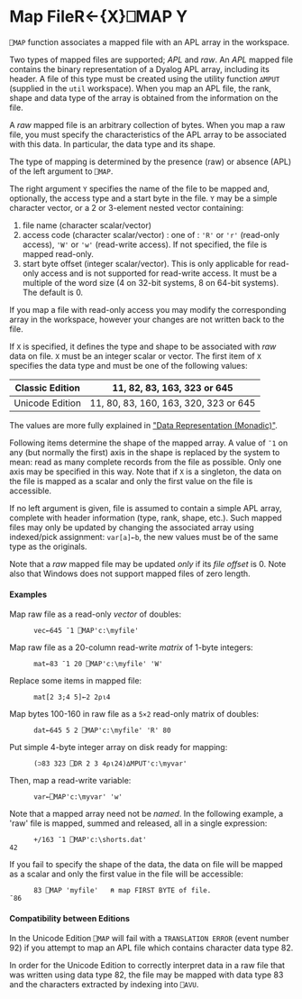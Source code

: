 




<h1 class="heading"><span class="name">Map File</span><span class="command">R←{X}⎕MAP Y</span></h1>

`⎕MAP` function associates a mapped file with an APL array in the workspace.


Two types of mapped files are supported; *APL* and *raw*. An *APL* mapped file contains the binary representation of a Dyalog APL array, including its header. A file of this type must be created using the  utility function `∆MPUT` (supplied in the `util` workspace). When you map an APL file, the rank, shape and data type of the array is obtained from the information on the file.


A *raw* mapped file is an arbitrary collection of bytes. When you map a raw file, you must specify the characteristics of the APL array to be associated with this data. In particular, the data type and its shape.



The type of mapping is determined by the presence (raw) or absence (APL) of the left argument to `⎕MAP`.



The right argument `Y` specifies the name of the file to be mapped and, optionally, the access type and a start byte in the file. `Y` may be a simple character vector, or a 2 or 3-element nested vector containing:

1. file name (character scalar/vector)
2. access code (character scalar/vector) : one of : `'R'` or `'r'` (read-only access), `'W'` or `'w'` (read-write access). If not specified, the file is mapped  read-only.
3. start byte offset (integer scalar/vector). This is only applicable for read-only access and is not supported for read-write access. It must be a multiple of the word size (4 on 32-bit systems, 8 on 64-bit systems). The default is 0.


If you map a file with read-only access you may modify the corresponding array in the workspace, however your changes are not written back to the file.



If `X` is specified, it defines the type and shape to be associated with *raw* data on file. `X` must be an integer scalar or vector. The first item of `X` specifies the data type and must be one of the following values:


| Classic Edition | 11, 82, 83, 163, 323 or 645 |
| --- | ---  |
| Unicode Edition | 11, 80, 83, 160, 163, 320, 323 or 645 |



The values are more fully explained in ["Data Representation (Monadic)"](../../../system-functions-a-z/system-functions-a-z/data-representation-monadic.md).


Following items determine the shape of the mapped array. A value of `¯1` on any (but normally the first) axis in the shape is replaced by the system to mean: read as many complete records from the file as possible. Only one axis may be specified in this way. Note that if    `X` is a singleton, the data on the file is mapped as a scalar and only the first value on the file is accessible.


If no left argument is given, file is assumed to contain a simple APL array, complete with header information (type, rank, shape, etc.). Such mapped files may only be updated by changing the associated array using indexed/pick assignment: `var[a]←b`, the new values must be of the same type as the originals.


Note that a *raw* mapped file may be updated *only* if its *file offset* is 0. Note also that Windows does not support mapped files of zero length.

#### Examples


Map raw file as a read-only *vector* of doubles:
```apl
      vec←645 ¯1 ⎕MAP'c:\myfile'
```


Map raw file as a 20-column read-write *matrix* of 1-byte integers:
```apl
      mat←83 ¯1 20 ⎕MAP'c:\myfile' 'W' 
```


Replace some items in mapped file:
```apl
      mat[2 3;4 5]←2 2⍴⍳4
```


Map bytes 100-160 in raw file as a `5×2` read-only matrix of doubles:
```apl
      dat←645 5 2 ⎕MAP'c:\myfile' 'R' 80
```


Put simple 4-byte integer array on disk ready for mapping:
```apl
      (⊃83 323 ⎕DR 2 3 4⍴⍳24)∆MPUT'c:\myvar'
```


Then, map a read-write variable:
```apl
      var←⎕MAP'c:\myvar' 'w' 
```


Note that a mapped array need not be *named*. In the following example, a 'raw' file is mapped, summed and released, all in a single expression:
```apl
      +/163 ¯1 ⎕MAP'c:\shorts.dat'
42
```


If you fail to specify the shape of the data, the data on file will be mapped as a scalar and only the first value in the file will be accessible:
```apl
      83 ⎕MAP 'myfile'   ⍝ map FIRST BYTE of file.
¯86
```

#### Compatibility between Editions


In the Unicode Edition `⎕MAP` will fail with a `TRANSLATION ERROR` (event number 92) if you attempt to map an APL file which contains character data type 82.



In order for the Unicode Edition to correctly interpret data in a raw file that was written using data type 82, the file may be mapped with data type 83 and the characters extracted by indexing into `⎕AVU`.



